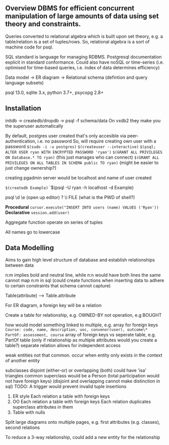 <!-- SPDX-License-Identifier: zlib-acknowledgement -->
## Overview DBMS for efficient concurrent manipulation of large amounts of data using set theory and constraints.
Queries converted to relational algebra which is built upon set theory, e.g. a table/relation is a set of tuples/rows.
So, relational algebra is a sort of machine code for psql.

SQL standard is language for managing RDBMS. 
Postgresql documentation explicit in standard conformance.
Could also have noSQL or time-series (i.e. optimised for time-based queries, i.e. index of data determines efficiency) 

Data model -> ER diagram -> Relational schema (defintion and query language subsets)

psql 13.0, sqlite 3.x, python 3.7+, psycopg 2.8+

## Installation
initdb -> createdb/dropdb -> psql -f schema/data
On vxdb2 they make you the superuser automatically

By default, postgres user created that's only accesible via peer-authentication, i.e. no password
So, will require creating own user with a password
`$(sudo -i -u postgres)`
`$(createuser --interactive)`
`$(psql; ALTER USER ryan WITH ENCRYPTED PASSWORD 'ryan')`
`$(GRANT ALL PRIVILEGES ON Database.* TO ryan)` (this just manages who can connect)
`$(GRANT ALL PRIVILEGES ON ALL TABLES IN SCHEMA public TO ryan)`
(might be easier to just change ownership?)

creating pgadmin server would be localhost and name of user created 

`$(createdb Example)`
`$(psql -U ryan -h localhost -d Example)

psql \d 
\e (open up editor)
\?
\i FILE (what is the PWD of shell?)

**Procedural**
`cursor.execute("INSERT INTO users (name) VALUES ('Ryan'))`
**Declarative**
`session.add(user)`

Aggregate function operate on series of tuples

All names go to lowercase

## Data Modelling
Aims to gain high level structure of database and establish relationships between data

n:m implies bold and neutral line, while n:n would have both lines the same
cannot map n:m in sql
(could create functions when inserting data to adhere to certain constraints that schema cannot capture)

Table(attribute) --> Table.attribute

For ER diagram, a foreign key will be a relation

Create a table for relationship, e.g. OWNED-BY not operation, e.g BOUGHT 

how would model something linked to multiple, e.g. array for foreign keys
`Course: code, name, description, uoc, convenor(user), outcome\*`
`PartOf: assessment, course`
array of foreign keys vs seperate table, e.g. PartOf table (only if relationship as multiple attributes would you create a table?)
separate relation allows for independent access

weak entities not that common. occur when entity only exists in the context of another entity

subclasses disjoint (either-or) or overlapping (both)
could have 'isa' triangles
common superclass would be a Person
(total participation would not have foreign keys)
(disjoint and overlapping cannot make distinction in sql)
TODO: A trigger would prevent invalid tuple insertions 
1. ER style
Each relation a table with foreign keys
2. OO 
Each relation a table with foreign keys
Each relation duplicates superclass attributes in them
3. Table with nulls

Split large diagrams onto multiple pages, e.g. first attributes (e.g. classes), second relations

To reduce a 3-way relationship, could add a new entity for the relationship
